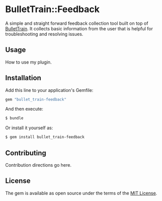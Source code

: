# BulletTrain::Feedback
A simple and straight forward feedback collection tool built on top of [BulletTrain](https://bullettrain.co). It collects basic information from the user that is helpful for troubleshooting and resolving issues.

## Usage
How to use my plugin.

## Installation
Add this line to your application's Gemfile:

```ruby
gem "bullet_train-feedback"
```

And then execute:
```bash
$ bundle
```

Or install it yourself as:
```bash
$ gem install bullet_train-feedback
```

## Contributing
Contribution directions go here.

## License
The gem is available as open source under the terms of the [MIT License](https://opensource.org/licenses/MIT).
